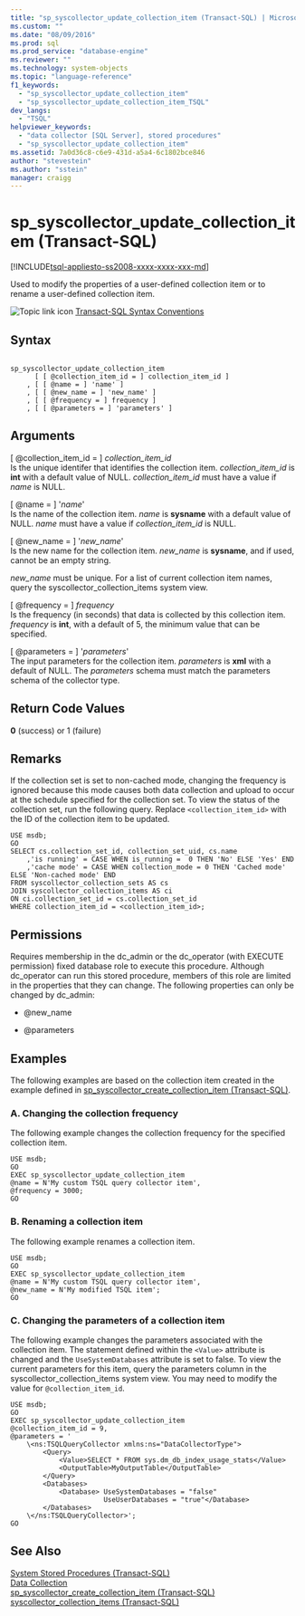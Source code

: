 ```yaml
---
title: "sp_syscollector_update_collection_item (Transact-SQL) | Microsoft Docs"
ms.custom: ""
ms.date: "08/09/2016"
ms.prod: sql
ms.prod_service: "database-engine"
ms.reviewer: ""
ms.technology: system-objects
ms.topic: "language-reference"
f1_keywords: 
  - "sp_syscollector_update_collection_item"
  - "sp_syscollector_update_collection_item_TSQL"
dev_langs: 
  - "TSQL"
helpviewer_keywords: 
  - "data collector [SQL Server], stored procedures"
  - "sp_syscollector_update_collection_item"
ms.assetid: 7a0d36c8-c6e9-431d-a5a4-6c1802bce846
author: "stevestein"
ms.author: "sstein"
manager: craigg
---
```

# sp_syscollector_update_collection_item (Transact-SQL)
[!INCLUDE[tsql-appliesto-ss2008-xxxx-xxxx-xxx-md](../../includes/tsql-appliesto-ss2008-xxxx-xxxx-xxx-md.md)]

  Used to modify the properties of a user-defined collection item or to rename a user-defined collection item.  
  
 
 ![Topic link icon](../../database-engine/configure-windows/media/topic-link.gif "Topic link icon") [Transact-SQL Syntax Conventions](../../t-sql/language-elements/transact-sql-syntax-conventions-transact-sql.md)  
  
## Syntax  
  
```  
  
sp_syscollector_update_collection_item   
      [ [ @collection_item_id = ] collection_item_id ]  
    , [ [ @name = ] 'name' ]  
    , [ [ @new_name = ] 'new_name' ]  
    , [ [ @frequency = ] frequency ]  
    , [ [ @parameters = ] 'parameters' ]  
```  
  
## Arguments  
 [ @collection_item_id = ] *collection_item_id*  
 Is the unique identifer that identifies the collection item. *collection_item_id* is **int** with a default value of NULL. *collection_item_id* must have a value if *name* is NULL.  
  
 [ @name = ] '*name*'  
 Is the name of the collection item. *name* is **sysname** with a default value of NULL. *name* must have a value if *collection_item_id* is NULL.  
  
 [ @new_name = ] '*new_name*'  
 Is the new name for the collection item. *new_name* is **sysname**, and if used, cannot be an empty string.  
  
 *new_name* must be unique. For a list of current collection item names, query the syscollector_collection_items system view.  
  
 [ @frequency = ] *frequency*  
 Is the frequency (in seconds) that data is collected by this collection item. *frequency* is **int**, with a default of 5, the minimum value that can be specified.  
  
 [ @parameters = ] '*parameters*'  
 The input parameters for the collection item. *parameters* is **xml** with a default of NULL. The *parameters* schema must match the parameters schema of the collector type.  
  
## Return Code Values  
 **0** (success) or 1 (failure)  
  
## Remarks  
 If the collection set is set to non-cached mode, changing the frequency is ignored because this mode causes both data collection and upload to occur at the schedule specified for the collection set. To view the status of the collection set, run the following query. Replace `<collection_item_id>` with the ID of the collection item to be updated.  
  
```  
USE msdb;  
GO  
SELECT cs.collection_set_id, collection_set_uid, cs.name   
    ,'is running' = CASE WHEN is_running =  0 THEN 'No' ELSE 'Yes' END  
    ,'cache mode' = CASE WHEN collection_mode = 0 THEN 'Cached mode' ELSE 'Non-cached mode' END  
FROM syscollector_collection_sets AS cs  
JOIN syscollector_collection_items AS ci   
ON ci.collection_set_id = cs.collection_set_id  
WHERE collection_item_id = <collection_item_id>;  
```  
  
## Permissions  
 Requires membership in the dc_admin or the dc_operator (with EXECUTE permission) fixed database role to execute this procedure. Although dc_operator can run this stored procedure, members of this role are limited in the properties that they can change. The following properties can only be changed by dc_admin:  
  
-   @new_name  
  
-   @parameters  
  
## Examples  
 The following examples are based on the collection item created in the example defined in [sp_syscollector_create_collection_item &#40;Transact-SQL&#41;](../../relational-databases/system-stored-procedures/sp-syscollector-create-collection-item-transact-sql.md).  
  
### A. Changing the collection frequency  
 The following example changes the collection frequency for the specified collection item.  
  
```  
USE msdb;  
GO  
EXEC sp_syscollector_update_collection_item   
@name = N'My custom TSQL query collector item',  
@frequency = 3000;  
GO  
```  
  
### B. Renaming a collection item  
 The following example renames a collection item.  
  
```  
USE msdb;  
GO  
EXEC sp_syscollector_update_collection_item   
@name = N'My custom TSQL query collector item',  
@new_name = N'My modified TSQL item';  
GO  
```  
  
### C. Changing the parameters of a collection item  
 The following example changes the parameters associated with the collection item. The statement defined within the `<Value>` attribute is changed and the `UseSystemDatabases` attribute is set to false. To view the current parameters for this item, query the parameters column in the syscollector_collection_items system view. You may need to modify the value for `@collection_item_id`.  
  
```  
USE msdb;  
GO  
EXEC sp_syscollector_update_collection_item   
@collection_item_id = 9,   
@parameters = '  
    \<ns:TSQLQueryCollector xmlns:ns="DataCollectorType">  
        <Query>  
            <Value>SELECT * FROM sys.dm_db_index_usage_stats</Value>  
            <OutputTable>MyOutputTable</OutputTable>  
        </Query>  
        <Databases>  
            <Database> UseSystemDatabases = "false"   
                       UseUserDatabases = "true"</Database>  
        </Databases>  
    \</ns:TSQLQueryCollector>';  
GO  
```  
  
## See Also  
 [System Stored Procedures &#40;Transact-SQL&#41;](../../relational-databases/system-stored-procedures/system-stored-procedures-transact-sql.md)   
 [Data Collection](../../relational-databases/data-collection/data-collection.md)   
 [sp_syscollector_create_collection_item &#40;Transact-SQL&#41;](../../relational-databases/system-stored-procedures/sp-syscollector-create-collection-item-transact-sql.md)   
 [syscollector_collection_items &#40;Transact-SQL&#41;](../../relational-databases/system-catalog-views/syscollector-collection-items-transact-sql.md)  
  
  

